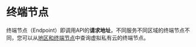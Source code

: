 # 终端节点<a name="zh-cn_topic_0173364203"></a>

终端节点（Endpoint）即调用API的**请求地址**，不同服务不同区域的终端节点不同，您可以从[地区和终端节点](https://developer.huaweicloud.com/endpoint?VPC)中查询虚拟私有云的终端节点。

